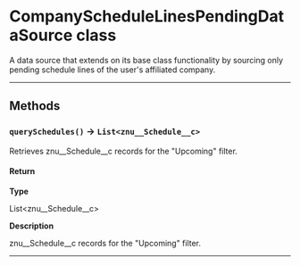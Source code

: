 # CompanyScheduleLinesPendingDataSource class

A data source that extends on its base class functionality by sourcing only pending schedule lines of the user's affiliated company.

---
## Methods
### `querySchedules()` → `List<znu__Schedule__c>`

Retrieves znu__Schedule__c records for the "Upcoming" filter.

#### Return

**Type**

List<znu__Schedule__c>

**Description**

znu__Schedule__c records for the "Upcoming" filter.

---

